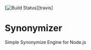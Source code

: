 [![Build Status](https://api.travis-ci.org/Pitzcarraldo/synonymizer.svg)][travis]

# Synonymizer

Simple Synonymize Engine for Node.js
